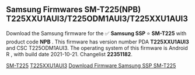 <h2>Samsung Firmwares SM-T225(NPB) T225XXU1AUI3/T225ODM1AUI3/T225XXU1AUI3</h2>
Download the Samsung firmware for the ✅ <strong>Samsung SSP </strong> ⭐ <strong>SM-T225</strong> with product code <strong>NPB</strong> . This firmware has version number PDA <strong>T225XXU1AUI3</strong> and CSC T225ODM1AUI3. The operating system of this firmware is Android R , with build date 2021-10-21. Changelist <strong>22351182</strong>.


[SM-T225](https://samfirm.shop/samsung/model/SM-T225)
[T225XXU1AUI3](https://samfirm.shop/samsung/pda/T225XXU1AUI3)
[Download Firmware Samsung SSP SM-T225](https://samfirm.shop/samsung/firmware/466893)
